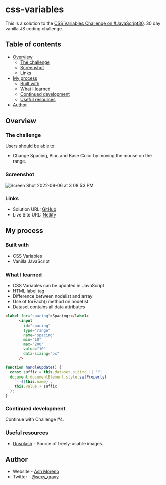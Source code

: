 # css-variables

This is a solution to the [CSS Variables Challenge on #JavaScript30](https://javascript30.com). 30 day vanilla JS coding challenge.

## Table of contents

- [Overview](#overview)
  - [The challenge](#the-challenge)
  - [Screenshot](#screenshot)
  - [Links](#links)
- [My process](#my-process)
  - [Built with](#built-with)
  - [What I learned](#what-i-learned)
  - [Continued development](#continued-development)
  - [Useful resources](#useful-resources)
- [Author](#author)

## Overview

### The challenge

Users should be able to:

- Change Spacing, Blur, and Base Color by moving the mouse on the range.

### Screenshot

![Screen Shot 2022-08-06 at 3 08 53 PM](https://user-images.githubusercontent.com/89284873/183264696-ebc147b4-10f5-4c0c-ba4b-35a2f6285ec4.png)

### Links

- Solution URL: [GitHub](https://github.com/AshM10/css-variables)
- Live Site URL: [Netlify](https://ash-css-variables.netlify.app)

## My process

### Built with

- CSS Variables
- Vanilla JavaScript

### What I learned

- CSS Variables can be updated in JavaScript
- HTML label tag
- Difference between nodelist and array
- Use of forEach() method on nodelist
- Dataset contains all data attributes

```html
<label for="spacing">Spacing:</label>
      <input
        id="spacing"
        type="range"
        name="spacing"
        min="10"
        max="200"
        value="10"
        data-sizing="px"
      />
```

```js
function handleUpdate() {
  const suffix = this.dataset.sizing || "";
  document.documentElement.style.setProperty(
    `--${this.name}`,
    this.value + suffix
  );
}
```

### Continued development

Continue with Challenge #4.

### Useful resources

- [Unsplash](https://unsplash.com) - Source of freely-usable images.

## Author

- Website - [Ash Moreno](https://www.ashmoreno.dev)
- Twitter - [@sexy_gravy](https://twitter.com/sexy_gravy)



